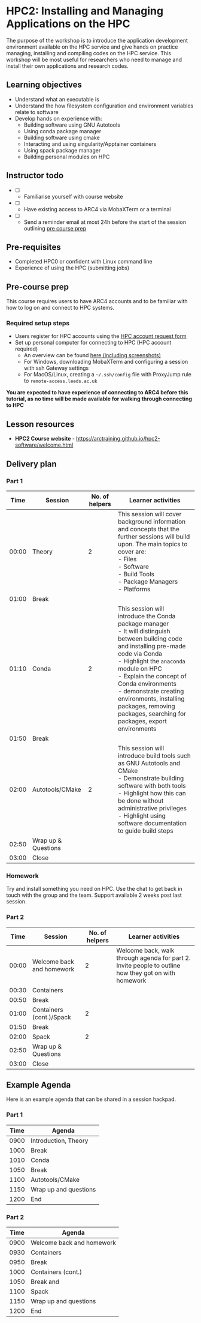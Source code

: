 # HPC2: Installing and Managing Applications on the HPC

The purpose of the workshop is to introduce the application development environment available on the HPC service and give hands on practice managing, installing and compiling codes on the HPC service. This workshop will be most useful for researchers who need to manage and install their own applications and research codes.

## Learning objectives

* Understand what an executable is
* Understand the how filesystem configuration and environment variables relate to software
* Develop hands on experience with:
    * Building software using GNU Autotools
    * Using conda package manager
    * Building software using cmake
    * Interacting and using singularity/Apptainer containers
    * Using spack package manager
    * Building personal modules on HPC

## Instructor todo

- [ ] - Familiarise yourself with course website
- [ ] - Have existing access to ARC4 via MobaXTerm or a terminal
- [ ] - Send a reminder email at most 24h before the start of the session outlining [pre course prep](#Pre-course-prep)

## Pre-requisites 

- Completed HPC0 or confident with Linux command line
- Experience of using the HPC (submitting jobs)

## Pre-course prep

This course requires users to have ARC4 accounts and to be familiar with how to log on and connect to HPC systems.

### Required setup steps

- Users register for HPC accounts using the [HPC account request form](https://leeds.service-now.com/it?id=sc_cat_item&sys_id=4c002dd70f235f00a82247ece1050ebc)
- Set up personal computer for connecting to HPC (HPC account required)
    - An overview can be found [here (including screenshots)](https://hackmd.io/xBKb6Az3QmewUsVF3ab2qg#Pre-workshop-prep)
    - For Windows, downloading MobaXTerm and configuring a session with ssh Gateway settings
    - For MacOS/Linux, creating a `~/.ssh/config` file with ProxyJump rule to `remote-access.leeds.ac.uk`

**You are expected to have experience of connecting to ARC4 before this tutorial, as no time will be made available for walking through connecting to HPC**

## Lesson resources

- **HPC2 Course website** - https://arctraining.github.io/hpc2-software/welcome.html

## Delivery plan

### Part 1

| Time      | Session                          | No. of helpers  | Learner activities |
| --------- | -------------------------------- | --------------- | -----------------  |
| 00:00     | Theory                           | 2               | This session will cover background information and concepts that the further sessions will build upon. The main topics to cover are:<br>- Files<br>- Software<br>- Build Tools<br>- Package Managers<br>- Platforms|
| 01:00     | Break                            |                 |                    |
| 01:10     | Conda                            | 2               | This session will introduce the Conda package manager <br> - It will distinguish between building code and installing pre-made code via Conda <br> - Highlight the `anaconda` module on HPC <br> - Explain the concept of Conda environments <br> - demonstrate creating environments, installing packages, removing packages, searching for packages, export environments  |
| 01:50     | Break                            |                 |                    |
| 02:00     | Autotools/CMake                  | 2               | This session will introduce build tools such as GNU Autotools and CMake <br> - Demonstrate building software with both tools <br> - Highlight how this can be done without administrative privileges <br> - Highlight using software documentation to guide build steps |
| 02:50     | Wrap up & Questions             |                 |                     |
| 03:00     | Close                           |                 |                     |


### Homework

Try and install something you need on HPC. Use the chat to get back in touch with the group and the team. Support available 2 weeks post last session.


### Part 2

| Time     | Session                          | No. of helpers   | Learner activities |
| -------- | -------------------------------- | ---------------  | -----------------  |
| 00:00     | Welcome back and homework       | 2                | Welcome back, walk through agenda for part 2. Invite people to outline how they got on with homework |
| 00:30     | Containers                      |                  |                    |
| 00:50     | Break                           |                  |                    |
| 01:00     | Containers (cont.)/Spack        | 2                |                    |
| 01:50     | Break                           |                  |                    |
| 02:00     | Spack                           | 2                |                    |                    
| 02:50     | Wrap up & Questions             |                  |                    |
| 03:00     | Close                           |                  |                    |


## Example Agenda

Here is an example agenda that can be shared in a session hackpad.

### Part 1

| Time     | Agenda                          |
| -------- | ------------------------------- |
| 0900     | Introduction, Theory            |
| 1000     | Break                           |
| 1010     | Conda                           |
| 1050     | Break                           |
| 1100     | Autotools/CMake                 |
| 1150     | Wrap up and questions           |
| 1200     | End                             |

### Part 2


| Time     | Agenda                          |
| -------- | ------------------------------- |
| 0900     | Welcome back and homework       |
| 0930     | Containers                      |
| 0950     | Break                           |
| 1000     | Containers (cont.)              |
| 1050     | Break and                       |
| 1100     | Spack                           |
| 1150     | Wrap up and questions           |
| 1200     | End                             |
